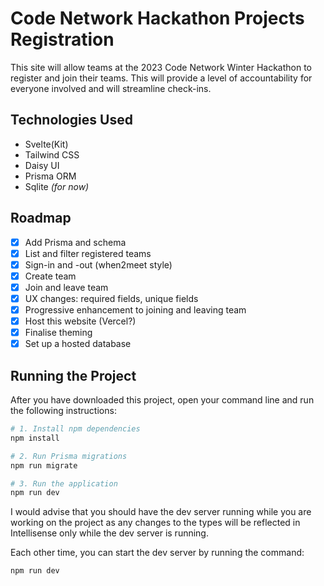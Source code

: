 # Code Network Hackathon Projects Registration

This site will allow teams at the 2023 Code Network Winter Hackathon to register and join their teams. This will provide a level of accountability for everyone involved and will streamline check-ins.

## Technologies Used

- Svelte(Kit)
- Tailwind CSS
- Daisy UI
- Prisma ORM
- Sqlite *(for now)*

## Roadmap
- [x] Add Prisma and schema
- [x] List and filter registered teams
- [x] Sign-in and -out (when2meet style)
- [x] Create team
- [x] Join and leave team
- [x] UX changes: required fields, unique fields
- [x] Progressive enhancement to joining and leaving team
- [x] Host this website (Vercel?)
- [x] Finalise theming
- [x] Set up a hosted database

## Running the Project

After you have downloaded this project, open your command line and run the following instructions:

```bash
# 1. Install npm dependencies
npm install

# 2. Run Prisma migrations
npm run migrate

# 3. Run the application
npm run dev
```

I would advise that you should have the dev server running while you are working on the project as any changes to the types will be reflected in Intellisense only while the dev server is running.

Each other time, you can start the dev server by running the command:

```bash
npm run dev
```

